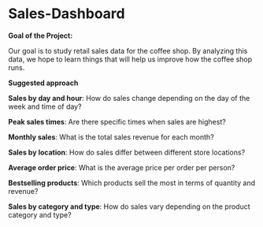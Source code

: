 # Sales-Dashboard

******Goal of the Project:******

Our goal is to study retail sales data for the coffee shop. By analyzing this data, we hope to learn things that will help us improve how the coffee shop runs.

******Suggested approach******

**Sales by day and hour**: How do sales change depending on the day of the week and time of day?

**Peak sales times**: Are there specific times when sales are highest?

**Monthly sales**: What is the total sales revenue for each month?

**Sales by location**: How do sales differ between different store locations?

**Average order price**: What is the average price per order per person?

**Bestselling products**: Which products sell the most in terms of quantity and revenue?

**Sales by category and type**: How do sales vary depending on the product category and type?
